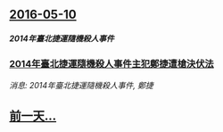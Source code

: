 ## [2016-05-10](/news/2016/05/10/index.md)

##### 2014年臺北捷運隨機殺人事件
### [ 2014年臺北捷運隨機殺人事件主犯鄭捷遭槍決伏法 ](/news/2016/05/10/2014年臺北捷運隨機殺人事件主犯鄭捷遭槍決伏法.md)
_消息: 2014年臺北捷運隨機殺人事件, 鄭捷_

## [前一天...](/news/2016/05/9/index.md)

